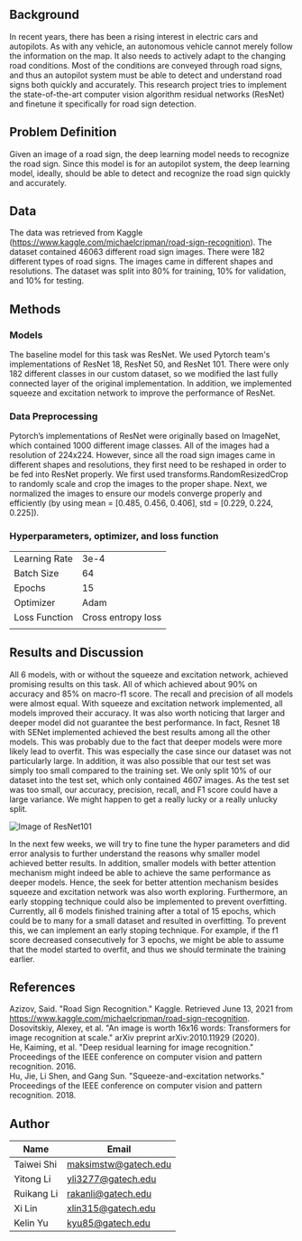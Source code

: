 ## **Background**
In recent years, there has been a rising interest in electric cars and autopilots. As with any vehicle, an autonomous vehicle cannot merely follow the information on the map. It also needs to actively adapt to the changing road conditions. Most of the conditions are conveyed through road signs, and thus an autopilot system must be able to detect and understand road signs both quickly and accurately. This research project tries to implement the state-of-the-art computer vision algorithm residual networks (ResNet) and finetune it specifically for road sign detection. 

## **Problem Definition**
Given an image of a road sign, the deep learning model needs to recognize the road sign. Since this model is for an autopilot system, the deep learning model, ideally, should be able to detect and recognize the road sign quickly and accurately. 

## **Data**
The data was retrieved from Kaggle (https://www.kaggle.com/michaelcripman/road-sign-recognition). The dataset contained 46063 different road sign images. There were 182 different types of road signs. The images came in different shapes and resolutions. The dataset was split into 80% for training, 10% for validation, and 10% for testing. 

## **Methods**
### Models
The baseline model for this task was ResNet. We used Pytorch team's implementations of ResNet 18, ResNet 50, and ResNet 101. There were only 182 different classes in our custom dataset, so we modified the last fully connected layer of the original implementation. In addition, we implemented squeeze and excitation network to improve the performance of ResNet. 

### Data Preprocessing
Pytorch’s implementations of ResNet were originally based on ImageNet, which contained 1000 different image classes. All of the images had a resolution of 224x224. However, since all the road sign images came in different shapes and resolutions, they first need to be reshaped in order to be fed into ResNet properly. We first used transforms.RandomResizedCrop to randomly scale and crop the images to the proper shape. Next, we normalized the images to ensure our models converge properly and efficiently (by using mean = [0.485, 0.456, 0.406], std = [0.229, 0.224, 0.225]). 

### Hyperparameters, optimizer, and loss function
|||
|---------|--------|
|Learning Rate|3e-4|
|Batch Size|64|
|Epochs|15|
|Optimizer|Adam|
|Loss Function| Cross entropy loss|
|||

## **Results and Discussion**
All 6 models, with or without the squeeze and excitation network, achieved promising results on this task. All of which achieved about 90% on accuracy and 85% on macro-f1 score. The recall and precision of all models were almost equal. With squeeze and excitation network implemented, all models improved their accuracy. It was also worth noticing that larger and deeper model did not guarantee the best performance. In fact, Resnet 18 with SENet implemented achieved the best results among all the other models. This was probably due to the fact that deeper models were more likely lead to overfit. This was especially the case since our dataset was not particularly large. In addition, it was also possible that our test set was simply too small compared to the training set. We only split 10% of our dataset into the test set, which only contained 4607 images. As the test set was too small, our accuracy, precision, recall, and F1 score could have a large variance. We might happen to get a really lucky or a really unlucky split.

![Image of ResNet101](https://github.com/maksimstw/CS_4641_Project/blob/fab1da52f6a860d8d849314e6f8dac97d065ec48/docs/images/ResNet101.png)

In the next few weeks, we will try to fine tune the hyper parameters and did error analysis to further understand the reasons why smaller model achieved better results. In addition, smaller models with better attention mechanism might indeed be able to achieve the same performance as deeper models. Hence, the seek for better attention mechanism besides squeeze and excitation network was also worth exploring. Furthermore, an early stopping technique could also be implemented to prevent overfitting. Currently, all 6 models finished training after a total of 15 epochs, which could be to many for a small dataset and resulted in overfitting. To prevent this, we can implement an early stoping technique. For example, if the f1 score decreased consecutively for 3 epochs, we might be able to assume that the model started to overfit, and thus we should terminate the training earlier. 

## **References**
Azizov, Said. "Road Sign Recognition." Kaggle. Retrieved June 13, 2021 from https://www.kaggle.com/michaelcripman/road-sign-recognition.  
Dosovitskiy, Alexey, et al. "An image is worth 16x16 words: Transformers for image recognition at scale." arXiv preprint arXiv:2010.11929 (2020).   
He, Kaiming, et al. "Deep residual learning for image recognition." Proceedings of the IEEE conference on computer vision and pattern recognition. 2016.  
Hu, Jie, Li Shen, and Gang Sun. "Squeeze-and-excitation networks." Proceedings of the IEEE conference on computer vision and pattern recognition. 2018.

## **Author**
| Name        | Email                |  
| ----------- | ---------------      |  
| Taiwei Shi  | maksimstw@gatech.edu |  
| Yitong Li   | yli3277@gatech.edu   |  
| Ruikang Li  | rakanli@gatech.edu   |  
| Xi Lin      | xlin315@gatech.edu   |
| Kelin Yu    | kyu85@gatech.edu     |
